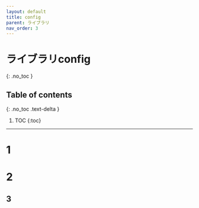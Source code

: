 ```yaml
---
layout: default
title: config
parent: ライブラリ
nav_order: 3
---
```


# ライブラリconfig
{: .no_toc }

## Table of contents
{: .no_toc .text-delta }

1. TOC
{:toc}

---

# 1

# 2

## 3